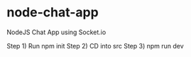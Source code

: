 # node-chat-app
NodeJS Chat App using Socket.io

Step 1) Run npm init
Step 2) CD into src
Step 3) npm run dev
